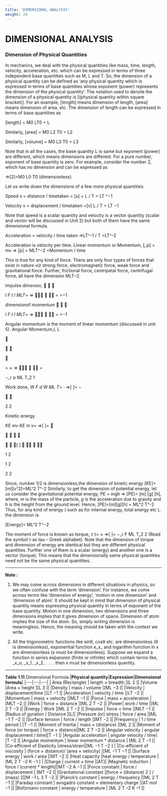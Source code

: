 ```yaml
---
title: 'DIMENSIONAL ANALYSIS'
weight: 20
---
```


# DIMENSIONAL ANALYSIS

### Dimension of Physical Quantities

In mechanics, we deal with the physical quantities like mass, time, length, velocity, acceleration, etc. which can be expressed in terms of three independent base quantities such as M, L and T. So, the dimension of a physical quantity can be defined as ‘any physical quantity which is expressed in terms of base quantities whose exponent (power) represents the dimension of the physical quantity’. The notation used to denote the dimension of a physical quantity is [(physical quantity within square bracket)]. For an example, [length] means dimension of length, [area] means dimension of area, etc. The dimension of length can be expressed in terms of base quantities as

[length] = M0 LT0 = L

Similarly, [area] = M0 L2 T0 = L2

Similarly, [volume] = M0 L3 T0 = L3

Note that in all the cases, the base quantity L is same but exponent (power) are different, which means dimensions are different. For a pure number, exponent of base quantity is zero. For example, consider the number 2, which has no dimension and can be expressed as

⇒[2]=M0 L0 T0 (dimensionless)

Let us write down the dimensions of a few more physical quantities.

Speed s = distance / timetaken = [s] = L / T = LT ^−1

Velocity v = displacement / timetaken =[v] L / T = LT −1

Note that speed is a scalar quantity and velocity is a vector quantity (scalar and vector will be discussed in Unit 2) but both of them have the same dimensional formula.

Acceleration = velocity / time taken ⇒LT^-1 / T =LT^-2

Acceleration is velocity per time. 
Linear momentum or Momentum,
[_p] = mv ⇒ [p] = MLT^−2 =Momentum / time

This is true for any kind of force. There are only four types of forces that exist in nature viz strong force, electromagnetic force, weak force and gravitational force. Further, frictional force, centripetal force, centrifugal force, all have the dimension MLT−2.

Impulse dimensio,   

_I F t I MLT_\= ⇒    = =−1

dimensionof momentum   

_I F t I MLT_\= ⇒    = =−1

Angular momentum is the moment of linear momentum (discussed in unit 5). Angular Momentum,L L



 



\= × ⇒    =

−_r p ML T_2 1

Work done, _W F d W ML T_\= ⋅ ⇒\[ \]= −

 

2 2

Kinetic energy

_KE mv KE m v_\= ⇒\[ \]= 

   

  \[ \]    

1 2

1 2

2 2

Since, number 1/2 is dimensionless,the dimension of kinetic energy [KE]=[m][v^2]=ML^2 T^-2 Similarly, to get the dimension of potential energy, let us consider the gravitational potential energy, PE = mgh ⇒ [PE]= [m] [g] [h], where, _m_ is the mass of the particle, _g_ is the acceleration due to gravity and _h_ is the height from the ground level. Hence, [PE]=[m][g][h] = ML^2 T^-2 Thus, for any kind of energy ( such as for internal energy, total energy etc ), the dimension is

[Energy]= ML^2 T^−2

The moment of force is known as torque, 
τ τ= × ⇒\[ \]= −_r F ML T_2 2 (Read the symbol τ as tau – Greek alphabet). Note that the dimension of torque and dimension of energy are identical but they are different physical quantities. Further one of them is a scalar (energy) and another one is a vector (torque). This means that the dimensionally same physical quantities need not be the same physical quantities.

---
**Note :**
1. We may come across dimensions in different situations in physics, so we often confuse with the term ‘dimension’. For instance, we come across terms like ‘dimension of energy’, ‘motion in one dimension’ and ‘dimension of atom’. It should be kept in mind that dimension of physical quantity means expressing physical quantity in terms of exponent of the base quantity. Motion in one dimension, two dimensions and three dimensions implies that it gives dimension of space. Dimension of atom implies the size of the atom. So, simply writing dimension is meaningless. Hence, the meaning should be taken with the context we write.

2. All the trigonometric functions like sinθ, cosθ etc. are dimensionless (θ is dimensionless), exponential function e_x_ and logarithm function _ln_ _x_ are dimensionless (_x_ must be dimensionless). Suppose we expand a function in series expansion (finite or infinite) which contain terms like, _x_o, _x_1, _x_2, . . . . then _x_ must be dimensionless quantity.

---

**Table 1.11** Dimensional Formula 
|**Physical quantity**|**Expression**|**Dimensional formula**|
|---|---|---|
| Area (Rectangle) | length × breadth |[L 2 ]|
|Volume |Area × height |[L 3 ]|
|Density | mass / volume |[ML −3 ]|
|Velocity | displacement/time |[LT −1 ]|
|Acceleration | velocity / time |[LT −2 ]|
|Momentum | mass × velocity |[MLT −1 ]|
|Force | mass × acceleration | [MLT −2 ]|
|Work | force × distance |[ML 2 T −2 ]|
|Power| work / time |[ML 2 T −3 ]|
|Energy | Work |[ML 2 T −2 ]|
|Impulse | force × time |[MLT −1 ]|
|Radius of gyration | Distance |[L]|
|Pressure (or) stress | force / area |[ML −1 T −2 ]|
|Surface tension | force / length |[MT −2 ]|
|Frequency | 1 / time period | [T −1 ]|
|Moment of Inertia | mass × (distance) |[ML 2 ]| 
|Moment of force (or torque) | force × distance|[ML 2 T −2 ]| 
|Angular velocity | angular displacement / time|[T −1 ]|
|Angular acceleration | angular velocity / time|[T −2 ]|
|Angular momentum | linear momentum * distance | [ML 2 T −1 ]|
|Co-efficient of Elasticity |stress/strain|[ML −1 T −2 ] |
|Co-efficient of viscosity | (force × distance)/ (area × velocity) |[ML −1 T −1 ]|
|Surface energy | work / area |[MT −2 ]|
|Heat capacity |heat energy / temperature | [ML 2 T −2 K −1 ] |
|Charge | current × time |[AT]|
|Magnetic induction | force / (current * length)|[MT −2 A −1 ]| 
|Force constant | force / displacement | [MT −2 ]|
|Gravitational constant |[force × (distance) 2 ] / (mass) 2|[M −1 L 3 T −2 ]|
|Planck’s constant | energy / frequency |[ML 2 T −1 ]|
|Faraday constant | avogadro constant × elementary charge |[AT mol −1 ]|
|Boltzmann constant | energy / temperature | [ML 2 T –2 K –1 ]|